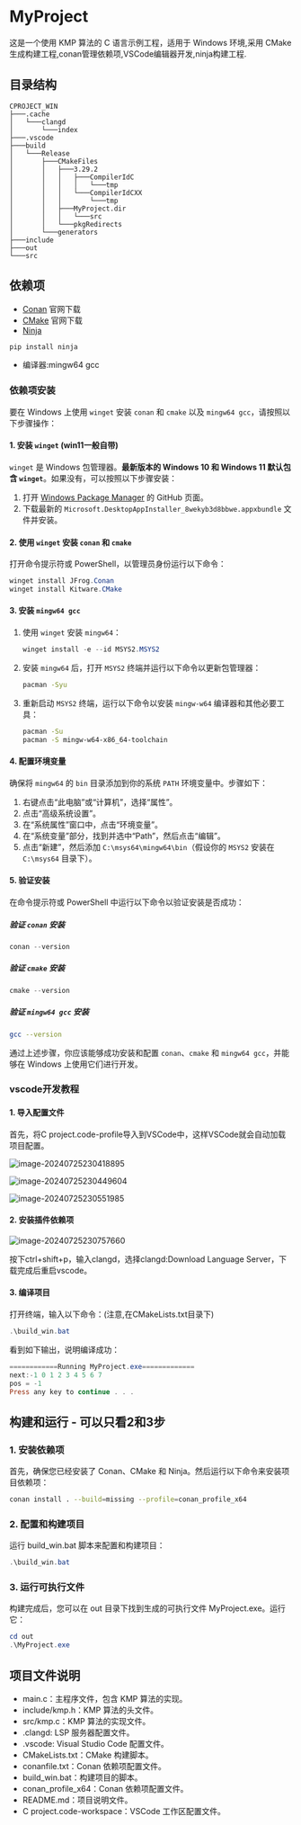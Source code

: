 # MyProject

这是一个使用 KMP 算法的 C 语言示例工程，适用于 Windows 环境,采用 CMake 生成构建工程,conan管理依赖项,VSCode编辑器开发,ninja构建工程.

## 目录结构

```tree
CPROJECT_WIN
├───.cache
│   └───clangd
│       └───index
├───.vscode
├───build
│   └───Release
│       ├───CMakeFiles
│       │   ├───3.29.2
│       │   │   ├───CompilerIdC
│       │   │   │   └───tmp
│       │   │   └───CompilerIdCXX
│       │   │       └───tmp
│       │   ├───MyProject.dir
│       │   │   └───src
│       │   └───pkgRedirects
│       └───generators
├───include
├───out
└───src
```

## 依赖项

- [Conan](https://conan.io/)
官网下载
- [CMake](https://cmake.org/)
官网下载
- [Ninja](https://ninja-build.org/)

```powershell
pip install ninja
```

- 编译器:mingw64 gcc

### 依赖项安装

要在 Windows 上使用 `winget` 安装 `conan` 和 `cmake` 以及 `mingw64 gcc`，请按照以下步骤操作：

#### 1. 安装 `winget` (win11一般自带)

`winget` 是 Windows 包管理器。**最新版本的 Windows 10 和 Windows 11 默认包含 `winget`**。如果没有，可以按照以下步骤安装：

1. 打开 [Windows Package Manager](https://github.com/microsoft/winget-cli/releases) 的 GitHub 页面。
2. 下载最新的 `Microsoft.DesktopAppInstaller_8wekyb3d8bbwe.appxbundle` 文件并安装。

#### 2. 使用 `winget` 安装 `conan` 和 `cmake`

打开命令提示符或 PowerShell，以管理员身份运行以下命令：

```powershell
winget install JFrog.Conan
winget install Kitware.CMake
```

#### 3. 安装 `mingw64 gcc`

1. 使用 `winget` 安装 `mingw64`：

    ```powershell
    winget install -e --id MSYS2.MSYS2
    ```

2. 安装 `mingw64` 后，打开 `MSYS2` 终端并运行以下命令以更新包管理器：

    ```sh
    pacman -Syu
    ```

3. 重新启动 `MSYS2` 终端，运行以下命令以安装 `mingw-w64` 编译器和其他必要工具：

    ```sh
    pacman -Su
    pacman -S mingw-w64-x86_64-toolchain
    ```

#### 4. 配置环境变量

确保将 `mingw64` 的 `bin` 目录添加到你的系统 `PATH` 环境变量中。步骤如下：

1. 右键点击“此电脑”或“计算机”，选择“属性”。
2. 点击“高级系统设置”。
3. 在“系统属性”窗口中，点击“环境变量”。
4. 在“系统变量”部分，找到并选中“Path”，然后点击“编辑”。
5. 点击“新建”，然后添加 `C:\msys64\mingw64\bin`（假设你的 `MSYS2` 安装在 `C:\msys64` 目录下）。

#### 5. 验证安装

在命令提示符或 PowerShell 中运行以下命令以验证安装是否成功：

##### 验证 `conan` 安装

```powershell
conan --version
```

##### 验证 `cmake` 安装

```powershell
cmake --version
```

##### 验证 `mingw64 gcc` 安装

```sh
gcc --version
```

通过上述步骤，你应该能够成功安装和配置 `conan`、`cmake` 和 `mingw64 gcc`，并能够在 Windows 上使用它们进行开发。

### vscode开发教程

#### 1. 导入配置文件

首先，将C project.code-profile导入到VSCode中，这样VSCode就会自动加载项目配置。

![image-20240725230418895](./assets/image-20240725230418895.png)

![image-20240725230449604](./assets/image-20240725230449604.png)

![image-20240725230551985](./assets/image-20240725230551985.png)

#### 2. 安装插件依赖项

![image-20240725230757660](./assets/image-20240725230757660.png)

按下ctrl+shift+p，输入clangd，选择clangd:Download Language Server，下载完成后重启vscode。

#### 3. 编译项目

打开终端，输入以下命令：(注意,在CMakeLists.txt目录下)

```powershell
.\build_win.bat
```

看到如下输出，说明编译成功：

```powershell
============Running MyProject.exe=============
next:-1 0 1 2 3 4 5 6 7 
pos = -1
Press any key to continue . . .
```

## 构建和运行 - 可以只看2和3步

### 1. 安装依赖项

首先，确保您已经安装了 Conan、CMake 和 Ninja。然后运行以下命令来安装项目依赖项：

```sh
conan install . --build=missing --profile=conan_profile_x64
```

### 2. 配置和构建项目

运行 build_win.bat 脚本来配置和构建项目：

```powershell
.\build_win.bat
```

### 3. 运行可执行文件

构建完成后，您可以在 out 目录下找到生成的可执行文件 MyProject.exe。运行它：

```powershell
cd out
.\MyProject.exe
```

## 项目文件说明

- main.c：主程序文件，包含 KMP 算法的实现。
- include/kmp.h：KMP 算法的头文件。
- src/kmp.c：KMP 算法的实现文件。
- .clangd: LSP 服务器配置文件。
- .vscode: Visual Studio Code 配置文件。
- CMakeLists.txt：CMake 构建脚本。
- conanfile.txt：Conan 依赖项配置文件。
- build_win.bat：构建项目的脚本。
- conan_profile_x64：Conan 依赖项配置文件。
- README.md：项目说明文件。
- C project.code-workspace：VSCode 工作区配置文件。
